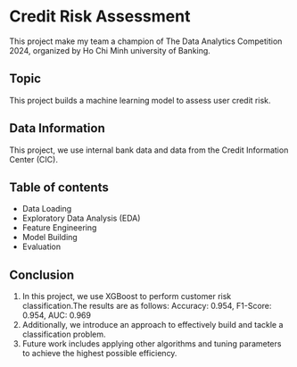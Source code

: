 # Credit Risk Assessment

This project make my team a champion of The Data Analytics Competition 2024, organized by Ho Chi Minh university of Banking.

## Topic

This project builds a machine learning model to assess user credit risk.

## Data Information

This project, we use internal bank data and data from the Credit Information Center (CIC). 

## Table of contents

* Data Loading
* Exploratory Data Analysis (EDA)
* Feature Engineering
* Model Building
* Evaluation

## Conclusion

1. In this project, we use XGBoost to perform customer risk classification.The results are as follows: Accuracy: 0.954, F1-Score: 0.954, AUC: 0.969
2. Additionally, we introduce an approach to effectively build and tackle a classification problem.
3. Future work includes applying other algorithms and tuning parameters to achieve the highest possible efficiency.

